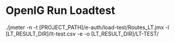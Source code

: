 # OpenIG Run Loadtest
./jmeter -n -t [PROJECT_PATH]/e-auth/load-test/Routes_LT.jmx -l [LT_RESULT_DIR]/lt-test.csv -e -o [LT_RESULT_DIR]/LT-TEST/